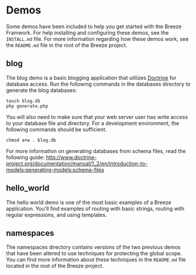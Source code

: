 Demos
=====

Some demos have been included to help you get started with the Breeze Framwork.  For help installing and configuring these demos, see the `INSTALL.md` file.  For more information regarding how these demos work, see the `README.md` file in the root of the Breeze project.

blog
----

The blog demo is a basic blogging application that utilizes [Doctrine](http://www.doctrine-project.org/) for database access.  Run the following commands in the databases directory to generate the blog databases:

    touch blog.db
    php generate.php

You will also need to make sure that your web server user has write access to your database file and directory.  For a development environment,
the following commands should be sufficient.

    chmod a+w . blog.db

For more information on generating databases from schema files, read the following guide: http://www.doctrine-project.org/documentation/manual/1_2/en/introduction-to-models:generating-models:schema-files

hello_world
-----------

The hello world demo is one of the most basic examples of a Breeze application.  You'll find examples of routing with basic strings, routing with regular expressions, and using templates.

namespaces
----------

The namespaces directory contains versions of the two previous demos that have been altered to use techniques for protecting the global scope.  You can find more information about these techniques in the `README.md` file located in the root of the Breeze project.